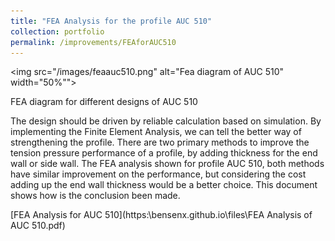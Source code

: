 ```yaml
---
title: "FEA Analysis for the profile AUC 510"
collection: portfolio
permalink: /improvements/FEAforAUC510
---
```

<img src="/images/feaauc510.png" alt="Fea diagram of AUC 510" width="50%"">
<figcaption>FEA diagram for different designs of AUC 510</figcaption>

The design should be driven by reliable calculation based on simulation. By implementing the Finite Element Analysis, we can tell
the better way of strengthening the profile. There are two primary methods to improve the tension pressure performance of a profile, by adding thickness for the end wall or side wall. The FEA analysis shown for profile AUC 510, both methods have similar improvement on the performance, but considering the cost adding up the end wall thickness would be a better choice. This document shows how is the conclusion been made.

[FEA Analysis for AUC 510](https:\\bensenx.github.io\files\FEA Analysis of AUC 510.pdf)
